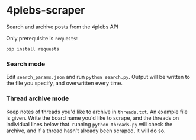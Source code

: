 # 4plebs-scraper
Search and archive posts from the 4plebs API

Only prerequisite is `requests`:

```
pip install requests
```

### Search mode
Edit `search_params.json` and run `python search.py`. Output will be written to the file you specify, and overwritten every time.

### Thread archive mode
Keep notes of threads you'd like to archive in `threads.txt`. An example file is given. Write the board name you'd like to scrape, and the threads on individual lines below that. running `python threads.py` will check the archive, and if a thread hasn't already been scraped, it will do so.
